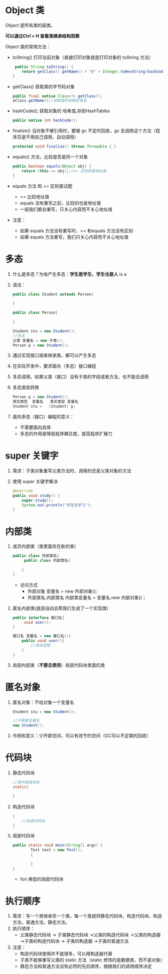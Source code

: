 # Object 类

Object 是所有类的超类。

**可以通过Ctrl + H 查看类继承结构观察**

Object 类的常用方法：

- toString() 打印当前对象（直接打印对象就是打印对象的 toString 方法）

  ```java
   public String toString() {
      return getClass().getName() + "@" + Integer.toHexString(hashCode());
  }
  ```

- getClass() 获取类的字节码对象

  ```java
  public final native Class<?> getClass();
  aClass.getName()//获取类的权限定类名
  ```

- hashCode(); 获取对象的 哈希值,存到HashTables

  ```java
  public native int hashCode();
  ```

- finalize() 当对象不被引用时，要被 gc 不定时回收，gc 去调用这个方法（程序员是不用自己调用，自动调用）

  ```java
  protected void finalize() throws Throwable { }
  ```

- equals() 方法，比较是否是同一个对象

  ```java
  public boolean equals(Object obj) {
      return (this == obj);//== 比较的是地址值
  }
  ```

- equals 方法 和 == 区别面试题

  - == 比较地址值
  - equals 没有重写之前，比较的也是地址值
  - 一般我们都会重写，只关心内容而不关心地址值

- 注意：

  - 如果 equals 方法没有重写时，== 和equals 方法没有区别
  - 如果 equals 方法重写，我们只关心内容而不关心地址值

# 多态

1. 什么是多态？为啥产生多态：**学生是学生，学生也是人** is a

2. 语法：

   ```java
   public class Student extends Person{
       
   }
   
   public class Person{
       
   }
   
   Student stu = new Student();
   //多态
   父类 变量名 = new 子类();
   Person p = new Student();
   ```

3. 通过实现接口或者继承类，都可以产生多态

4. 在实际开发中，要求面向（多态）接口编程

5. 多态调用，如果父类（接口）没有子类的字段或者方法，也不能去调用

6. 多态类型转换

   ```java
   Person p = new Student();
   真实类型  变量名   真实类型 变量名
   Student stu =   (Student) p;
   ```

7. 面向多态（接口）编程的意义：

   - 不需要面向具体	
   - 多态的作用是降低程序耦合度，提高程序扩展力

# super 关键字

1. 需求：子类对象重写父类方法时，调用的还是父类对象的方法

2. 使用 super 关键字解决

   ```java
   @Override
   public void study() {
       super.study();
       System.out.println("学生在学习");
   }
   ```

   

# 内部类

1. 成员内部类（类里面存在新的类）

   ```java
   public class 外部类名{
    	public class 内部类名{
           
       }
   }
   ```

   - 访问方式
     - 外部对象 变量名 = new 外部对象();
     - 外部类名.内部类名 内部类变量名 = 变量名.new 内部对象()；

2. 匿名内部类(底层自动去帮我们生成了一个实现类)

   ```java
   public interface 接口名{
    	void user();   
   }
   
   接口名 变量名 = new 接口名(){
       public void user(){
           //具体逻辑
       }
   }
   ```

   

3. 局部内部类（**不要去使用**）局部代码块里面的类

# 匿名对象

1. 匿名对象：不给对象一个变量名

   ```java
   Student stu = new Student();
   
   //不需要变量名
   new Student();
   ```

2. 作用和意义：少开辟空间，可以有效节约空间（GC可以不定期的回收）

# 代码块

1. 静态代码块

   ```java
   //类中直接存在
   static{
      
   }
   ```

2. 构造代码块

   ```java
   {
       //构造代码块
   }
   ```

3. 局部代码块

   ```java
   public static void main(String[] args) {
           Test test = new Test();
           {
               
           }
   }
   ```

   - fori 典型的局部代码块

# 执行顺序

1. 需求：写一个类继承另一个类，每一个类提供静态代码块，构造代码块，构造方法，普通方法，静态方法。
2. 执行顺序：
   - 父类静态代码块 -> 子类静态代码块 ->父类的构造代码块 ->父类的构造器 ->子类的构造代码块 -> 子类的构造器 ->子类的普通方法
3. 注意：
   - 构造代码块使用并不是很多，可以用构造器代替
   - 子类不能够重写父类的 static 方法（static 修饰的是数据类，而不是对象）
   - 静态方法和普通方法没有必然的先后顺序，根据我们的调用顺序决定

